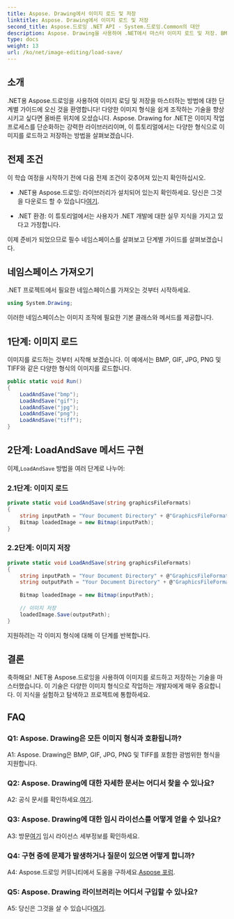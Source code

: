 ```yaml
---
title: Aspose. Drawing에서 이미지 로드 및 저장
linktitle: Aspose. Drawing에서 이미지 로드 및 저장
second_title: Aspose.드로잉 .NET API - System.드로잉.Common의 대안
description: Aspose. Drawing을 사용하여 .NET에서 마스터 이미지 로드 및 저장. BMP, GIF, JPG, PNG, TIFF 형식을 손쉽게 탐색해 보세요.
type: docs
weight: 13
url: /ko/net/image-editing/load-save/
---
```

## 소개

.NET용 Aspose.드로잉을 사용하여 이미지 로딩 및 저장을 마스터하는 방법에 대한 단계별 가이드에 오신 것을 환영합니다! 다양한 이미지 형식을 쉽게 조작하는 기술을 향상시키고 싶다면 올바른 위치에 오셨습니다. Aspose. Drawing for .NET은 이미지 작업 프로세스를 단순화하는 강력한 라이브러리이며, 이 튜토리얼에서는 다양한 형식으로 이미지를 로드하고 저장하는 방법을 살펴보겠습니다.

## 전제 조건

이 학습 여정을 시작하기 전에 다음 전제 조건이 갖추어져 있는지 확인하십시오.

-  .NET용 Aspose.드로잉: 라이브러리가 설치되어 있는지 확인하세요. 당신은 그것을 다운로드 할 수 있습니다[여기](https://releases.aspose.com/drawing/net/).

- .NET 환경: 이 튜토리얼에서는 사용자가 .NET 개발에 대한 실무 지식을 가지고 있다고 가정합니다.

이제 준비가 되었으므로 필수 네임스페이스를 살펴보고 단계별 가이드를 살펴보겠습니다.

## 네임스페이스 가져오기

.NET 프로젝트에서 필요한 네임스페이스를 가져오는 것부터 시작하세요.

```csharp
using System.Drawing;
```

이러한 네임스페이스는 이미지 조작에 필요한 기본 클래스와 메서드를 제공합니다.

## 1단계: 이미지 로드

이미지를 로드하는 것부터 시작해 보겠습니다. 이 예에서는 BMP, GIF, JPG, PNG 및 TIFF와 같은 다양한 형식의 이미지를 로드합니다.

```csharp
public static void Run()
{
    LoadAndSave("bmp");
    LoadAndSave("gif");
    LoadAndSave("jpg");
    LoadAndSave("png");
    LoadAndSave("tiff");
}
```

## 2단계: LoadAndSave 메서드 구현

 이제,`LoadAndSave` 방법을 여러 단계로 나누어:

### 2.1단계: 이미지 로드

```csharp
private static void LoadAndSave(string graphicsFileFormats)
{
    string inputPath = "Your Document Directory" + @"GraphicsFileFormats\image." + graphicsFileFormats;
    Bitmap loadedImage = new Bitmap(inputPath);
}
```

### 2.2단계: 이미지 저장

```csharp
private static void LoadAndSave(string graphicsFileFormats)
{
    string inputPath = "Your Document Directory" + @"GraphicsFileFormats\image." + graphicsFileFormats;
    string outputPath = "Your Document Directory" + @"GraphicsFileFormats\image_out." + graphicsFileFormats;
    
    Bitmap loadedImage = new Bitmap(inputPath);
    
    // 이미지 저장
    loadedImage.Save(outputPath);
}
```

지원하려는 각 이미지 형식에 대해 이 단계를 반복합니다.

## 결론

축하해요! .NET용 Aspose.드로잉을 사용하여 이미지를 로드하고 저장하는 기술을 마스터했습니다. 이 기술은 다양한 이미지 형식으로 작업하는 개발자에게 매우 중요합니다. 이 지식을 실험하고 탐색하고 프로젝트에 통합하세요.

## FAQ

### Q1: Aspose. Drawing은 모든 이미지 형식과 호환됩니까?

A1: Aspose. Drawing은 BMP, GIF, JPG, PNG 및 TIFF를 포함한 광범위한 형식을 지원합니다.

### Q2: Aspose. Drawing에 대한 자세한 문서는 어디서 찾을 수 있나요?

A2: 공식 문서를 확인하세요.[여기](https://reference.aspose.com/drawing/net/).

### Q3: Aspose. Drawing에 대한 임시 라이선스를 어떻게 얻을 수 있나요?

 A3: 방문[여기](https://purchase.aspose.com/temporary-license/) 임시 라이선스 세부정보를 확인하세요.

### Q4: 구현 중에 문제가 발생하거나 질문이 있으면 어떻게 합니까?

 A4: Aspose.드로잉 커뮤니티에서 도움을 구하세요.[Aspose 포럼](https://forum.aspose.com/c/diagram/17).

### Q5: Aspose. Drawing 라이브러리는 어디서 구입할 수 있나요?

 A5: 당신은 그것을 살 수 있습니다[여기](https://purchase.aspose.com/buy).